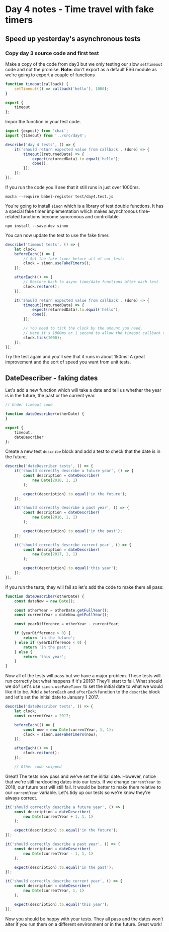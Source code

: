 # Day 4 notes - Time travel with fake timers

## Speed up yesterday's asynchronous tests

### Copy day 3 source code and first test

Make a copy of the code from day3 but we only testing our slow `setTimeout` code and not the promise. **Note:** don't export as a default ES6 module as we're going to export a couple of functions

```javascript
function timeout(callback) {
    setTimeout(() => callback('hello'), 1000);
}

export {
    timeout
};
```

Impor the function in your test code.

```javascript
import {expect} from 'chai';
import {timeout} from '../src/day4';

describe('day 4 tests', () => {
    it('should return expected value from callback', (done) => {
        timeout((returnedData) => {
            expect(returnedData).to.equal('hello');
            done();
        });
    });
});
```

If you run the code you'll see that it still runs in just over 1000ms.

```shell
mocha --require babel-register test/day4.test.js
```

You're going to install `sinon` which is a library of test double functions. It has a special fake timer implementation which makes asynchronous time-related functions become syncronous and controllable.

```shell
npm install --save-dev sinon
```

You can now update the test to use the fake timer.

```javascript
describe('timeout tests', () => {
    let clock;
    beforeEach(() => {
        // Set the fake timer before all of our tests
        clock = sinon.useFakeTimers();
    });

    afterEach(() => {
        // Restore back to async time/date functions after each test
        clock.restore();
    });

    it('should return expected value from callback', (done) => {
        timeout((returnedData) => {
            expect(returnedData).to.equal('hello');
            done();
        });

        // You need to tick the clock by the amount you need.
        // Here it's 1000ms or 1 second to allow the timeout callback to trigger
        clock.tick(1000);
    });
});
```

Try the test again and you'll see that it runs in about 150ms! A great improvement and the sort of speed you want from unit tests.

## DateDescriber - faking dates

Let's add a new function which will take a date and tell us whether the year is in the future, the past or the current year.

```javascript
// Under timeout code

function dateDescriber(otherDate) {
}

export {
    timeout,
    dateDescriber
};
```

Create a new test `describe` block and add a test to check that the date is in the future.

```javascript
describe('dateDescriber tests', () => {
    it('should correctly describe a future year', () => {
        const description = dateDescriber(
            new Date(2018, 1, 1)
        );

        expect(description).to.equal('in the future');
    });

    it('should correctly describe a past year', () => {
        const description = dateDescriber(
            new Date(2016, 1, 1)
        );

        expect(description).to.equal('in the past');
    });

    it('should correctly describe current year', () => {
        const description = dateDescriber(
            new Date(2017, 1, 1)
        );

        expect(description).to.equal('this year');
    });
});
```

If you run the tests, they will fail so let's add the code to make them all pass:

```javascript
function dateDescriber(otherDate) {
    const dateNow = new Date();

    const otherYear = otherDate.getFullYear();
    const currentYear = dateNow.getFullYear();

    const yearDifference = otherYear - currentYear;

    if (yearDifference > 0) {
        return 'in the future';
    } else if (yearDifference < 0) {
        return 'in the past';
    } else {
        return 'this year';
    }
}
```

Now all of the tests will pass but we have a major problem. These tests will run correctly but what happens if it's 2018? They'll start to fail. What should we do? Let's use `sinon.useFakeTimer` to set the initial date to what we would like it to be. Add a `beforeEach` and `afterEach` function to the `describe` block and let's set the initial date to January 1 2017.

```javascript
describe('dateDescriber tests', () => {
    let clock;
    const currentYear = 2017;

    beforeEach(() => {
        const now = new Date(currentYear, 1, 1);
        clock = sinon.useFakeTimers(now);
    });

    afterEach(() => {
        clock.restore();
    });

    // Other code snipped
```

Great! The tests now pass and we've set the initial date. However, notice that we're still hardcoding dates into our tests. If we change `currentYear` to 2018, our future test will still fail. It would be better to make them relative to our `currentYear` variable. Let's tidy up our tests so we're know they're always correct.

```javascript
it('should correctly describe a future year', () => {
    const description = dateDescriber(
        new Date(currentYear + 1, 1, 1)
    );

    expect(description).to.equal('in the future');
});

it('should correctly describe a past year', () => {
    const description = dateDescriber(
        new Date(currentYear - 1, 1, 1)
    );

    expect(description).to.equal('in the past');
});

it('should correctly describe current year', () => {
    const description = dateDescriber(
        new Date(currentYear, 1, 1)
    );

    expect(description).to.equal('this year');
});
```

Now you should be happy with your tests. They all pass and the dates won't alter if you run them on a different environment or in the future. Great work!